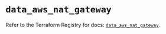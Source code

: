 # `data_aws_nat_gateway`

Refer to the Terraform Registry for docs: [`data_aws_nat_gateway`](https://registry.terraform.io/providers/hashicorp/aws/6.3.0/docs/data-sources/nat_gateway).
